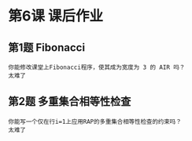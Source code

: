 # 第6课 课后作业

## 第1题 Fibonacci
```
你能修改课堂上Fibonacci程序，使其成为宽度为 3 的 AIR 吗？
太难了
```

## 第2题 多重集合相等性检查
```
你能写一个仅在行i=1上应用RAP的多重集合相等性检查的约束吗？
太难了
```
